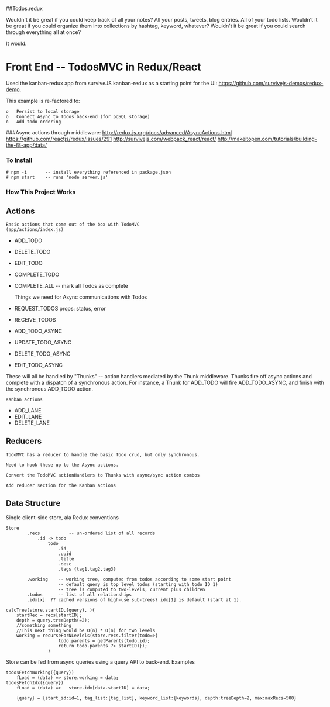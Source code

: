 <link rel="stylesheet" href="github-markdown.css">
<style>
    .markdown-body {
        box-sizing: border-box;
        min-width: 200px;
        max-width: 980px;
        margin: 0 auto;
        padding: 45px;
    }
</style>
<body class="markdown-body">

##Todos.redux

Wouldn't it be great if you could keep track of all your notes? All your posts, tweets, blog entries.  All of your todo lists.  Wouldn't it be great if you could organize them into collections by hashtag, keyword, whatever? Wouldn't it be great if you could search through everything all at once?

It would.


# Front End -- TodosMVC in Redux/React

Used the kanban-redux app from surviveJS kanban-redux as a starting point for the UI: https://github.com/survivejs-demos/redux-demo.

This example is re-factored to:

	o	Persist to local storage
	o	Connect Async to Todos back-end (for pgSQL storage)
	o	Add todo ordering
	

###Async actions through middleware:
http://redux.js.org/docs/advanced/AsyncActions.html
https://github.com/reactjs/redux/issues/291
http://survivejs.com/webpack_react/react/
http://makeitopen.com/tutorials/building-the-f8-app/data/

### To Install
	# npm -i       -- install everything referenced in package.json
	# npm start    -- runs 'node server.js'



### How This Project Works

## Actions
	Basic actions that come out of the box with TodoMVC 
	(app/actions/index.js)
* ADD_TODO
* DELETE_TODO
* EDIT_TODO
* COMPLETE_TODO
* COMPLETE_ALL  -- mark all Todos as complete
	
	Things we need for Async communications with Todos
	
* REQUEST_TODOS   props:  status, error 
* RECEIVE_TODOS   
* ADD_TODO_ASYNC
* UPDATE_TODO_ASYNC
* DELETE_TODO_ASYNC
* EDIT_TODO_ASYNC

These will all be handled by "Thunks"  -- action handlers mediated by the Thunk middleware.  Thunks fire off async actions and complete with a dispatch of a synchronous action.  For instance, a Thunk for ADD_TODO will fire ADD_TODO_ASYNC, and finish with the synchronous ADD_TODO action.
	
	Kanban actions
* ADD_LANE
* EDIT_LANE
* DELETE_LANE

## Reducers

	TodoMVC has a reducer to handle the basic Todo crud, but only synchronous.
	
	Need to hook these up to the Async actions.
	
	Convert the TodoMVC actionHandlers to Thunks with async/sync action combos
	
	Add reducer section for the Kanban actions


## Data Structure

Single client-side store, ala Redux conventions

	Store
			.recs			-- un-ordered list of all records
				.id -> todo
					todo
						.id
						.uuid
						.title
						.desc
						.tags {tag1,tag2,tag3}
				
			.working 	-- working tree, computed from todos according to some start point
						-- default query is top level todos (starting with todo ID 1)
						-- tree is computed to two-levels, current plus children
			.todos		-- list of all relationships
			.idx[x]  ?? cached versions of high-use sub-trees? idx[1] is default (start at 1).

	calcTree(store,startID,{query}, ){
		startRec = recs[startID];
		depth = query.treeDepth(=2);
		//something something 
		//This next thing would be O(n) * O(n) for two levels
		working = recurseForNLevlels(store.recs.filter(todo=>{
						todo.parents = getParents(todo.id);
						return todo.parents ?> startID)});
					)

Store can be fed from async queries using a query API to back-end. Examples

	todosFetchWorking({query})
		fLoad = (data) => store.working = data;
	todosFetchIdx({query})
		fLoad = (data) => 	store.idx[data.startID] = data;
			
		{query} = {start_id:id=1, tag_list:{tag_list}, keyword_list:{keywords}, depth:treeDepth=2, max:maxRecs=500}

</body>